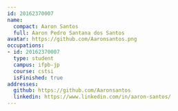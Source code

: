 ```yaml
---
id: 20162370007
name:
  compact: Aaron Santos
  full: Aaron Pedro Santana dos Santos
avatar: https://github.com/Aaronsantos.png
occupations:
- id: 20162370007
  type: student
  campus: ifpb-jp
  course: cstsi
  isFinished: true
addresses:
  github: https://github.com/Aaronsantos
  linkedin: https://www.linkedin.com/in/aaron-santos/
---
```

